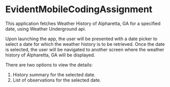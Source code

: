# EvidentMobileCodingAssignment
This application fetches Weather History of Alpharetta, GA for a specified date, using Weather Underground api.

Upon launching the app, the user will be presented with a date picker to select a date for which the weather history is to be retrieved.
Once the date is selected, the user will be navigated to another screen where the weather history of Alpharetta, GA will be displayed.

There are two options to view the details:
1. History summary for the selected date.
2. List of observations for the selected date.
